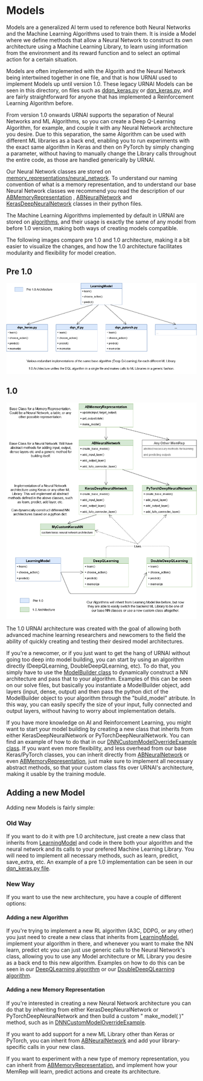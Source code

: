 # Models

Models are a generalized AI term used to reference both Neural Networks and the Machine Learning
Algorithms used to train them. It is inside a Model where we define methods that allow a Neural
Network to construct its own architecture using a Machine Learning Library, to learn using
information from the environment and its reward function and to select an optimal action for a
certain situation.

Models are often implemented with the Algorith and the Neural Network being intertwined together in
one file, and that is how URNAI used to implement Models up until version 1.0. These legacy URNAI
Models can be seen in this directory, on files such as [ddqn_keras.py](./ddqn_keras.py)
or [dqn_keras.py](./dqn_keras.py), and are fairly straightforward for anyone that has implemented a
Reinforcement Learning Algorithm before.

From version 1.0 onwards URNAI supports the separation of Neural Networks and ML Algorithms, so you
can create a Deep Q-Learning Algorithm, for example, and couple it with any Neural Network
architecture you desire. Due to this separation, the same Algorithm can be used with different ML
libraries as a back end, enabling you to run experiments with the exact same algorithm in Keras and
then on PyTorch by simply changing a parameter, without having to manually change the Library calls
throughout the entire code, as those are handled generically by URNAI.

Our Neural Network classes are stored
on [memory_representations/neural_network](./memory_representations/neural_network). To understand
our naming convention of what is a memory representation, and to understand our base Neural Network
classes we recommend you read the description of
our [ABMemoryRepresentation](./memory_representations/base/abmem.py)
, [ABNeuralNetwork](./memory_representations/neural_network/abneuralnetwork.py)
and [KerasDeepNeuralNetwork](./memory_representations/neural_network/keras.py) classes in their
python files.

The Machine Learning Algorithms implemented by default in URNAI are stored
on [algorithms](./algorithms), and their usage is exactly the same of any model from before 1.0
version, making both ways of creating models compatible.

The following images compare pre 1.0 and 1.0 architecture, making it a bit easier to visualize the
changes, and how the 1.0 architecture facilitates modularity and flexibility for model creation.

## Pre 1.0

![model_architecture_old](../../docs/diagrams/model_architecture_old.png)

## 1.0

![model_architecture_1-0](../../docs/diagrams/model_architecture_1-0.png)

The 1.0 URNAI architecture was created with the goal of allowing both advanced machine learning
researchers and newcomers to the field the ability of quickly creating and testing their desired
model architectures.

If you're a newcomer, or if you just want to get the hang of URNAI without going too deep into model
building, you can start by using an algorithm directly (DeepQLearning, DoubleDeepQLearning, etc). To
do that, you simply have to use the [ModelBuilder class](model_builder.py) to dynamically construct
a NN architecture and pass that to your algorithm. Examples of this can be seen on our solve files,
but basically you instantiate a ModelBuilder object, add layers (input, dense, output) and then pass
the python dict of the ModelBuilder object to your algorithm through the "build_model" atribute. In
this way, you can easily specify the size of your input, fully connected and output layers, without
having to worry about implementation details.

If you have more knowledge on AI and Reinforcement Learning, you might want to start your model
building by creating a new class that inherits from either KerasDeepNeuralNetwork or
PyTorchDeepNeuralNetwork. You can find an example of how to do that in
our [DNNCustomModelOverrideExample class](./memory_representations/neural_network/keras.py). If you
want even more flexibility, and less overhead from our base Keras/PyTorch classes, you can inherit
directly from [ABNeuralNetwork](./memory_representations/neural_network/abneuralnetwork.py) or
even [ABMemoryRepresentation](./memory_representations/base/abmem.py), just make sure to implement
all necessary abstract methods, so that your custom class fits over URNAI's architecture, making it
usable by the training module.

## Adding a new Model

Adding new Models is fairly simple:

### Old Way

If you want to do it with pre 1.0 architecture, just create a new class that inherits
from [LearningModel](./base/abmodel.py) and code in there both your algorithm and the neural network
and its calls to your prefered Machine Learning Library. You will need to implement all necessary
methods, such as learn, predict, save_extra, etc. An example of a pre 1.0 implementation can be seen
in our [dqn_keras.py file](./dqn_keras.py).

### New Way

If you want to use the new architecture, you have a couple of different options:

#### Adding a new Algorithm

If you're trying to implement a new RL algorithm (A3C, DDPG, or any other) you just need to create a
new class that inherits from [LearningModel](./base/abmodel.py), implement your algorithm in there,
and whenever you want to make the NN learn, predict etc you can just use generic calls to the Neural
Network's class, allowing you to use any Model architecture or ML Library you desire as a back end
to this new algorithm. Examples on how to do this can be seen in
our [DeepQLearning algorithm](./algorithms/dql.py) or
our [DoubleDeepQLearning algorithm](./algorithms/ddql.py).

#### Adding a new Memory Representation

If you're interested in creating a new Neural Network architecture you can do that by inheriting
from either KerasDeepNeuralNetwork or PyTorchDeepNeuralNetwork and then build a custom "
make_model( )" method, such as
in [DNNCustomModelOverrideExample](./memory_representations/neural_network/keras.py).

If you want to add support for a new ML Library other than Keras or PyTorch, you can inherit
from [ABNeuralNetwork](./memory_representations/neural_network/abneuralnetwork.py) and add your
library-specific calls in your new class.

If you want to experiment with a new type of memory representation, you can inherit
from [ABMemoryRepresentation](./memory_representations/base/abmem.py), and implement how your MemRep
will learn, predict actions and create its architecture.
